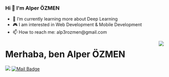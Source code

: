
### Hi 👋 I'm Alper ÖZMEN

<ul>
      <li>📖 I’m currently learning more about Deep Learning </li>
      <li>🎮 I am interested in Web Development & Mobile Development</li>
      <li>📫 How to reach me: alp3rozmen@gmail.com</li>
</ul>

<img align='right' src="https://github-readme-stats.vercel.app/api?username=alp3rozmen&show_icons=true">

# Merhaba, ben Alper ÖZMEN 

[![](https://img.shields.io/badge/linkedin-%230077B5.svg?&style=for-the-badge&logo=linkedin&logoColor=white)](https://www.linkedin.com/in/https://www.linkedin.com/in/alper-%C3%B6zmen-360198213//)
[![Mail Badge](https://img.shields.io/badge/furkankupcu41@gmail.com-c14438?style=for-the-badge&logo=Gmail&logoColor=white&link=mailto:alp3rozmen@gmail.com)](mailto:alp3rozmen@gmail.com)
